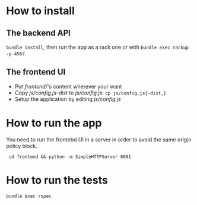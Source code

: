 # How to install
## The backend API
`bundle install`, then run the app as a rack one or with
`bundle exec rackup -p 4567`.

## The frontend UI
* Put *frontend/*'s content wherever your want
* Copy *js/config.js-dist* to *js/config.js*: `cp js/config.js{-dist,}`
* Setup the application by editing *js/config.js*

# How to run the app
You need to run the frontebd UI in a server in order to avoid the same origin
policy block.

     cd frontend && python -m SimpleHTTPServer 8001

# How to run the tests

    bundle exec rspec
